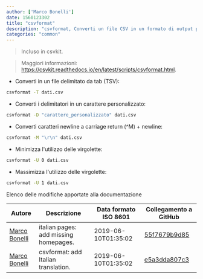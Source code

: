 ```yaml
---
author: ['Marco Bonelli']
date: 1560123302
title: "csvformat"
description: "csvformat, Converti un file CSV in un formato di output personalizzato."
categories: "common"
---
```

> Incluso in csvkit.

> Maggiori informazioni: <https://csvkit.readthedocs.io/en/latest/scripts/csvformat.html>.

- Converti in un file delimitato da tab (TSV):

```bash
csvformat -T dati.csv
```

- Converti i delimitatori in un carattere personalizzato:

```bash
csvformat -D "carattere_personalizzato" dati.csv
```

- Converti caratteri newline a carriage return (^M) + newline:

```bash
csvformat -M "\r\n" dati.csv
```

- Minimizza l'utilizzo delle virgolette:

```bash
csvformat -U 0 dati.csv
```

- Massimizza l'utilizzo delle virgolette:

```bash
csvformat -U 1 dati.csv
```
Elenco delle modifiche apportate alla documentazione


Autore | Descrizione | Data formato ISO 8601 | Collegamento a GitHub
------|-----|-----|-----
[Marco Bonelli](mailto:marco@mebeim.net) | italian pages: add missing homepages. | 2019-06-10T01:35:02 | [55f7679b9d85](https://github.com/tldr-pages/tldr/commit/55f7679b9d85480f6c81738bd32c7901a1db36fe)
[Marco Bonelli](mailto:mb5.marcob@gmail.com) | csvformat: add Italian translation. | 2019-06-10T01:35:02 | [e5a3dda807c3](https://github.com/tldr-pages/tldr/commit/e5a3dda807c30020ccd32515304799f3fb55161e)

